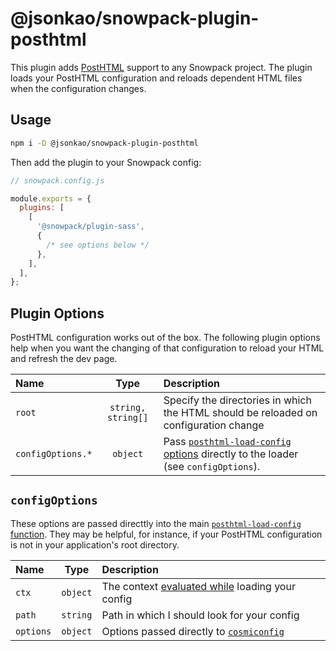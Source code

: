 # @jsonkao/snowpack-plugin-posthtml

This plugin adds [PostHTML](https://github.com/posthtml/posthtml) support to any Snowpack project. The plugin loads your PostHTML configuration and reloads dependent HTML files when the configuration changes.

## Usage

```sh
npm i -D @jsonkao/snowpack-plugin-posthtml
```

Then add the plugin to your Snowpack config:

```js
// snowpack.config.js

module.exports = {
  plugins: [
    [
      '@snowpack/plugin-sass',
      {
        /* see options below */
      },
    ],
  ],
};
```

## Plugin Options

PostHTML configuration works out of the box. The following plugin options help when you want the changing of that configuration to reload your HTML and refresh the dev page.

| Name   |              Type              | Description                                                   |
| :----- | :----------------------------: | :------------------------------------------------------------ |
| `root` |       `string, string[]`       | Specify the directories in which the HTML should be reloaded on configuration change |
| `configOptions.*` | `object` | Pass [`posthtml-load-config` options](https://github.com/posthtml/posthtml-load-config/blob/master/index.js#L14) directly to the loader (see `configOptions`).

## `configOptions`

These options are passed directtly into the main [`posthtml-load-config` function](https://github.com/posthtml/posthtml-load-config/blob/master/index.js#L14). They may be helpful, for instance, if your PostHTML configuration is not in your application's root directory.

| Name   |              Type              | Description                                                   |
| :----- | :----------------------------: | :------------------------------------------------------------ |
| `ctx`  | `object` | The context [evaluated while](https://github.com/posthtml/posthtml-load-config#context) loading your config |
| `path`  | `string` | Path in which I should look for your config |
| `options`  | `object` | Options passed directly to [`cosmiconfig`](https://github.com/davidtheclark/cosmiconfig#cosmiconfigoptions) |